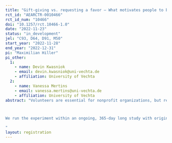 ```yaml
---
title: "Gift-giving vs. requesting a favor – What motivates people to become episodic volunteers? A field experiment"
rct_id: "AEARCTR-0010466"
rct_id_num: "10466"
doi: "10.1257/rct.10466-1.0"
date: "2022-11-23"
status: "in_development"
jel: "C93, D64, D91, M50"
start_year: "2022-11-28"
end_year: "2022-12-31"
pi: "Maximilian Hiller"
pi_other:
  1:
    - name: Devin Kwasniok
    - email: devin.kwasniok@uni-vechta.de
    - affiliation: University of Vechta
  2:
    - name: Vanessa Mertins
    - email: vanessa.mertins@uni-vechta.de
    - affiliation: University of Vechta
abstract: "Volunteers are essential for nonprofit organizations, but recruitment and motivation are a major challenge. Before NPOs ask for time and monetary donations, it has been proven in the lab and in the field that gift-giving is an effective method to positively engage potential donors and encourage them to contribute. Christmas cards that are sent without being asked or a small gift that is enclosed with an appeal for donations are examples for this. A more subtle form of flattery, which has been described as the Benjamin-Franklin effect, relies on the opposite: an organization requests a favor in the expectation that this action will cast the organization in a positive light in the person's perception and provide the basis for a larger contribution later. Whether this is an effective method has not been empirically studied yet and is the topic of this study. This paper clarifies by conducting a natural field experiment under which conditions gift-giving versus requesting a favor provides positive effects on the willingness to volunteer for a social cause. We test two different treatments and a control condition. The first treatment is to offer a pure gift (a 10 Euro Amazon voucher for themselves). The second treatment reverses the first, asking for a small favor (passing the voucher to a particular NPO). In both treatments, the other option is always available as outside option. In the control condition, individuals receive neither a gift nor a request.  In a second stage, we measure treatments effects on individuals’ willingness to volunteer for the nonprofit organization.

We run the experiment within an ongoing, 365-day long study with originally 900 participants who all aim at improving their physical activity. All those subjects have been positively health screened, are using a smartphone app (ActiVAtE Behavior) to transmit their steps (main performance measure) in a timely manner and have provided extensive individual survey data including socio-demographics, body measures, health goals, motivation, etc.. Furthermore, we have gathered their economic preferences (e.g. competitiveness, social preferences, risk preferences, cheating) using survey-based, incentivized experimental games (e.g. Ultimatum Game, Public Goods Games, Holt-Laury-Lottery, Dictator Game, Coin Toss Game). Besides, we use an incentivized belief elicitation about their previous relative performance. Most of the participants are also equipped with a fitness tracker (medisana ViFit Run) to collect data without carrying their smartphones. The consent forms and data protection concept have been approved by the University of Vechta’s data protection officer. Since participants have been recruited via television and radio within a region with about 1 million inhabitants and there was never an in-person individual or group meeting, people usually do not know each other.
"
layout: registration
---
```



